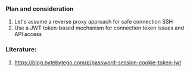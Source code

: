 ### Plan and consideration
1. Let's assume a reverse proxy approach for safe connection SSH
2. Use a JWT token-based mechanism for connection token issues and API access  

### Literature:  
1. https://blog.bytebytego.com/p/password-session-cookie-token-jwt 
